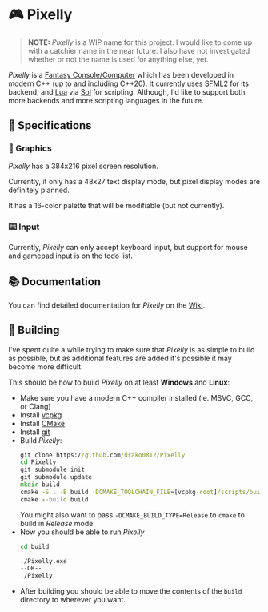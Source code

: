 # :video_game: Pixelly

> **NOTE:** *Pixelly* is a WIP name for this project. I would like to come up with a catchier name in the near future. I also have not investigated
> whether or not the name is used for anything else, yet.

*Pixelly* is a [Fantasy Console/Computer](https://en.wikipedia.org/wiki/Fantasy_video_game_console) which has been developed in modern C++ (up to and including C++20). It currently uses [SFML2](https://github.com/SFML/SFML) for its backend, and [Lua](https://lua.org) via [Sol](https://sol2.rtfd.io) for scripting. Although, I'd like to support both more backends and more scripting languages in the future.

## :memo: Specifications

### :art: Graphics

*Pixelly* has a 384x216 pixel screen resolution.

Currently, it only has a 48x27 text display mode, but pixel display modes are definitely planned.

It has a 16-color palette that will be modifiable (but not currently).

### :keyboard: Input

Currently, *Pixelly* can only accept keyboard input, but support for mouse and gamepad input is on the todo list.

## :books: Documentation

You can find detailed documentation for *Pixelly* on the [Wiki](https://github.com/drako0812/Pixelly/wiki).

## :hammer: Building

I've spent quite a while trying to make sure that *Pixelly* is as simple to build as possible, but as additional features are added it's possible it may become more difficult.

This should be how to build *Pixelly* on at least **Windows** and **Linux**:

- Make sure you have a modern C++ compiler installed (ie. MSVC, GCC, or Clang)
- Install [vcpkg](https://github.com/Microsoft/vcpkg)
- Install [CMake](https://cmake.org)
- Install [git](https://git-scm.com)
- Build *Pixelly*:
  ```bat
  git clone https://github.com/drako0812/Pixelly
  cd Pixelly
  git submodule init
  git submodule update
  mkdir build
  cmake -S . -B build -DCMAKE_TOOLCHAIN_FILE=[vcpkg-root]/scripts/buildsystems/vcpkg.cmake
  cmake --build build
  ```
  You might also want to pass `-DCMAKE_BUILD_TYPE=Release` to `cmake` to build in *Release* mode.
- Now you should be able to run *Pixelly*
  ```bat
  cd build

  ./Pixelly.exe
  --OR--
  ./Pixelly
  ```
- After building you should be able to move the contents of the `build` directory to wherever you want.
